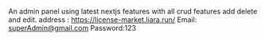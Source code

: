 An admin panel using latest nextjs features with all crud features add delete and edit.
address : https://license-market.liara.run/
Email: superAdmin@gmail.com
Password:123
